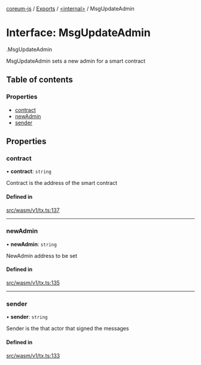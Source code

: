[coreum-js](../README.md) / [Exports](../modules.md) / [<internal\>](../modules/internal_.md) / MsgUpdateAdmin

# Interface: MsgUpdateAdmin

[<internal>](../modules/internal_.md).MsgUpdateAdmin

MsgUpdateAdmin sets a new admin for a smart contract

## Table of contents

### Properties

- [contract](internal_.MsgUpdateAdmin.md#contract)
- [newAdmin](internal_.MsgUpdateAdmin.md#newadmin)
- [sender](internal_.MsgUpdateAdmin.md#sender)

## Properties

### contract

• **contract**: `string`

Contract is the address of the smart contract

#### Defined in

[src/wasm/v1/tx.ts:137](https://github.com/PulsaraIO/coreum-js/blob/63824e3/src/wasm/v1/tx.ts#L137)

___

### newAdmin

• **newAdmin**: `string`

NewAdmin address to be set

#### Defined in

[src/wasm/v1/tx.ts:135](https://github.com/PulsaraIO/coreum-js/blob/63824e3/src/wasm/v1/tx.ts#L135)

___

### sender

• **sender**: `string`

Sender is the that actor that signed the messages

#### Defined in

[src/wasm/v1/tx.ts:133](https://github.com/PulsaraIO/coreum-js/blob/63824e3/src/wasm/v1/tx.ts#L133)
